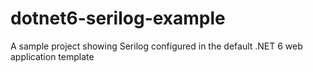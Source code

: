 # dotnet6-serilog-example
A sample project showing Serilog configured in the default .NET 6 web application template
